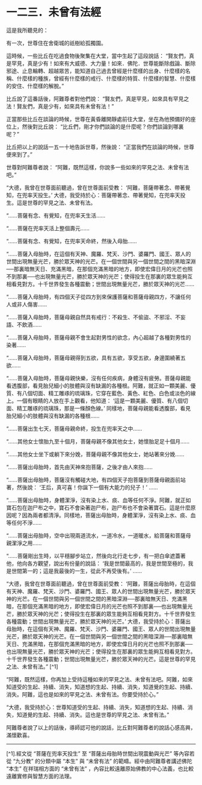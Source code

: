 # 一二三．未曾有法經

這是我所聽見的：

有一次，世尊住在舍衛城的祇樹給孤獨園。

這時候，一些比丘在吃過食物後聚集在大堂，當中生起了這段說話： “賢友們，真是罕見，真是少有！如來有大威德、大力量！如來．佛陀．世尊能斷除戲論、斷除邪途、止息輪轉、超越眾苦，能知道自己過去曾經是什麼樣的出身、什麼樣的名稱、什麼樣的種族，曾經有什麼樣的戒行、什麼樣的特質、什麼樣的智慧、什麼樣的安住、什麼樣的解脫。”

比丘說了這番話後，阿難尊者對他們說： “賢友們，真是罕見，如來具有罕見之法！賢友們，真是少有，如來具有未曾有法！”

正當那些比丘在談論的時候，世尊在黃昏離開靜處前往大堂，坐在為他預備好的座位上，然後對比丘說： “比丘們，剛才你們談論的是什麼呢？你們談論到哪裏呢？”

比丘把以上的說話一五一十地告訴世尊，然後說： “正當我們在談論的時候，世尊便來到了。”

世尊對阿難尊者說： “阿難，既然這樣，你說多一些如來的罕見之法、未曾有法吧。”

“大德，我曾在世尊面前聽過，曾在世尊面前受教： ‘阿難，菩薩帶著念、帶著覺知，在兜率天投生。’ 大德，我受持於心：菩薩帶著念、帶著覺知，在兜率天投生。這是世尊的罕見之法、未曾有法。

“……菩薩有念、有覺知，在兜率天生活……

“……菩薩在兜率天活上整個壽元……

“……菩薩有念、有覺知，在兜率天命終，然後入母胎……

“……菩薩入母胎時，在這個有天神、魔羅、梵天、沙門、婆羅門、國王、眾人的世間出現無量光芒，勝於眾天神的光芒。在一個世間與另一個世間之間的黑暗深淵──那裏暗無天日、充滿黑暗，在那個充滿黑暗的地方，即使宏偉日月的光芒也照不到那裏──也出現無量光芒，勝於眾天神的光芒；使得投生在那裏的眾生能夠互相看見對方。十千世界發生各種震動；世間出現無量光芒，勝於眾天神的光芒……

“……菩薩入母胎時，有四個天子從四方到來保護菩薩和菩薩母親四方，不讓任何人或非人傷害……

“……菩薩入母胎時，菩薩母親自然具有戒行：不殺生、不偷盜、不邪淫、不妄語、不飲酒……

“……菩薩入母胎時，菩薩母親不會生起對男性的欲念，內心超越了各種對男性的染著……

“……菩薩入母胎時，菩薩母親得到五欲，具有五欲，享受五欲，身邊圍繞著五欲……

“……菩薩入母胎時，菩薩母親快樂，沒有任何疾病，身體沒有疲勞。菩薩母親能看透腹部，看見胎兒細小的肢體與沒有缺漏的各種根。阿難，就正如一顆美麗、優質、有八個切面、精工雕琢的琉璃珠，它穿在藍色、黃色、紅色、白色或淡色的線上。一個有眼睛的人放在手上觀看，他知道： ‘這是一顆美麗、優質、有八個切面、精工雕琢的琉璃珠，那是一條顏色線。’ 同樣地，菩薩母親能看透腹部，看見胎兒細小的肢體與沒有缺漏的各種根……

“……菩薩出生七天，菩薩母親命終，投生在兜率天之中……

“……其他女士懷胎九至十個月，菩薩母親不像其他女士，她懷胎足足十個月……

“……其他女士坐下或躺下來分娩，菩薩母親不像其他女士，她站著來分娩……

“……菩薩出母胎時，首先由天神來抱菩薩，之後才由人來抱……

“……菩薩出母胎時，菩薩沒有觸碰大地，有四個天子抱菩薩到菩薩母親面前站著，然後說： ‘王后，真可喜！你誕下一個有大能力的兒子！’ ……

“……菩薩出母胎時，身體潔淨，沒有染上水、痰、血等任何不淨。阿難，就正如寶石包在迦尸布之中，寶石不會染著迦尸布，迦尸布也不會染著寶石。這是什麼原因呢？因為兩者都清淨。同樣地，菩薩出母胎時，身體潔淨，沒有染上水、痰、血等任何不淨……

“……菩薩出母胎時，空中出現兩道流水，一道冷水，一道暖水，給菩薩和菩薩母親潔淨之用……

“……菩薩剛出生時，以平穩腳步站立，然後向北行走七步，有一把白傘遮蓋著他，他向各方觀望，說出有份量的說話： ‘我是世間最高的，我是世間至極的，我是世間第一的；這是我最後的一生，從此不再受後有。’ ……

“大德，我曾在世尊面前聽過，曾在世尊面前受教： ‘阿難，菩薩出母胎時，在這個有天神、魔羅、梵天、沙門、婆羅門、國王、眾人的世間出現無量光芒，勝於眾天神的光芒。在一個世間與另一個世間之間的黑暗深淵──那裏暗無天日、充滿黑暗，在那個充滿黑暗的地方，即使宏偉日月的光芒也照不到那裏──也出現無量光芒，勝於眾天神的光芒；使得投生在那裏的眾生能夠互相看見對方。十千世界發生各種震動；世間出現無量光芒，勝於眾天神的光芒。’ 大德，我受持於心：菩薩出母胎時，在這個有天神、魔羅、梵天、沙門、婆羅門、國王、眾人的世間出現無量光芒，勝於眾天神的光芒。在一個世間與另一個世間之間的黑暗深淵──那裏暗無天日、充滿黑暗，在那個充滿黑暗的地方，即使宏偉日月的光芒也照不到那裏──也出現無量光芒，勝於眾天神的光芒；使得投生在那裏的眾生能夠互相看見對方。十千世界發生各種震動；世間出現無量光芒，勝於眾天神的光芒。這是世尊的罕見之法、未曾有法。” [^1]

“阿難，既然這樣，你再加上受持這種如來的罕見之法、未曾有法吧。阿難，如來知道受的生起、持續、消失，知道想的生起、持續、消失，知道覺的生起、持續、消失。阿難，這也是如來的罕見之法、未曾有法。你要受持於心。”

“大德，我受持於心：世尊知道受的生起、持續、消失，知道想的生起、持續、消失，知道覺的生起、持續、消失。這也是世尊的罕見之法、未曾有法。”

阿難尊者說了以上的話後，導師認可他的說話，比丘對阿難尊者的說話心感高興，滿懷歡喜。

---

[^1].經文從 “菩薩在兜率天投生” 至 “菩薩出母胎時世間出現震動與光芒” 等內容若從 “九分教” 的分類中屬 “本生” 與 “未曾有法” 的範疇。經中由阿難尊者講述佛陀 “本生” 在祥瑞相方面的 “未曾有法” ，內容比較遠離原始佛教的中心法義，也比較遠離實修與智慧方面的法理。 

